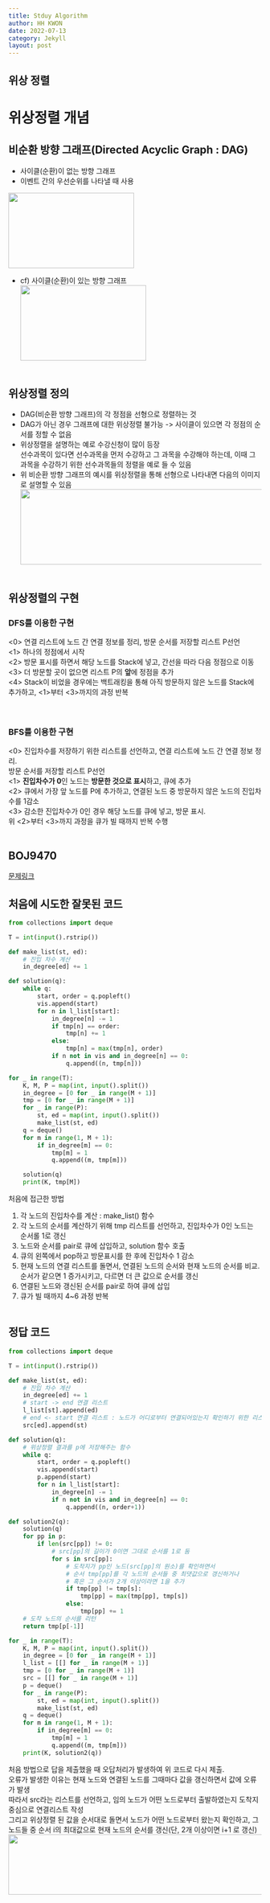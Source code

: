 ```yaml
---
title: Stduy Algorithm
author: HH KWON
date: 2022-07-13
category: Jekyll
layout: post
---
```


위상 정렬
-------------
# 위상정렬 개념

## 비순환 방향 그래프(Directed Acyclic Graph : DAG)
 - 사이클(순환)이 없는 방향 그래프<br>
 - 이벤트 간의 우선순위를 나타낼 때 사용<br>
<img src="../gitbook/images/no_cycle.JPG" width="250" height="150">

 - cf) 사이클(순환)이 있는 방향 그래프<br>
<img src="../gitbook/images/cycle.JPG" width="250" height="150"><br><br>
   
## 위상정렬 정의
 - DAG(비순환 방향 그래프)의 각 정점을 선형으로 정렬하는 것
 - DAG가 아닌 경우 그래프에 대한 위상정렬 불가능 -> 사이클이 있으면 각 정점의 순서를 정할 수 없음
 - 위상정렬을 설명하는 예로 수강신청이 많이 등장<br>  선수과목이 있다면 선수과목을 먼저 수강하고 그 과목을 수강해야 하는데, 이때 그 과목을 수강하기 위한 선수과목들의 정렬을 예로 들 수 있음<br>
 - 위 비순환 방향 그래프의 예시를 위상정렬을 통해 선형으로 나타내면 다음의 이미지로 설명할 수 있음<br>
<img src="../gitbook/images/topological_sort.JPG" width="700" height="150"><br><br>
   
## 위상정렬의 구현
### DFS를 이용한 구현
<0> 연결 리스트에 노드 간 연결 정보를 정리, 방문 순서를 저장할 리스트 P선언<br>
<1> 하나의 정점에서 시작<br>
<2> 방문 표시를 하면서 해당 노드를 Stack에 넣고, 간선을 따라 다음 정점으로 이동<br>
<3> 더 방문할 곳이 없으면 리스트 P의 **앞**에 정점을 추가<br>
<4> Stack이 비었을 경우에는 백트래킹을 통해 아직 방문하지 않은 노드를 Stack에 추가하고, <1>부터 <3>까지의 과정 반복<br><br><br>
### BFS를 이용한 구현
<0> 진입차수를 저장하기 위한 리스트를 선언하고, 연결 리스트에 노드 간 연결 정보 정리.<br>방문 순서를 저장할 리스트 P선언<br>
<1> **진입차수가 0**인 노드는 **방문한 것으로 표시**하고, 큐에 추가<br>
<2> 큐에서 가장 앞 노드를 P에 추가하고, 연결된 노드 중 방문하지 않은 노드의 진입차수를 1감소<br>
<3> 감소한 진입차수가 0인 경우 해당 노드를 큐에 넣고, 방문 표시.<br>위 <2>부터 <3>까지 과정을 큐가 빌 때까지 반복 수행<br><br>

BOJ9470
-------------
[문제링크](https://www.acmicpc.net/problem/9470 "문제 링크")<br>
## 처음에 시도한 잘못된 코드
```python
from collections import deque

T = int(input().rstrip())

def make_list(st, ed):
    # 진입 차수 계산
    in_degree[ed] += 1

def solution(q):
    while q:
        start, order = q.popleft()
        vis.append(start)
        for n in l_list[start]:
            in_degree[n] -= 1
            if tmp[n] == order:
                tmp[n] += 1
            else:
                tmp[n] = max(tmp[n], order)
            if n not in vis and in_degree[n] == 0:
                q.append((n, tmp[n]))

for _ in range(T):
    K, M, P = map(int, input().split())
    in_degree = [0 for _ in range(M + 1)]
    tmp = [0 for _ in range(M + 1)]
    for _ in range(P):
        st, ed = map(int, input().split())
        make_list(st, ed)
    q = deque()
    for m in range(1, M + 1):
        if in_degree[m] == 0:
            tmp[m] = 1
            q.append((m, tmp[m]))

    solution(q)
    print(K, tmp[M])
```
처음에 접근한 방법<br>
1. 각 노드의 진입차수를 계산 : make_list() 함수
2. 각 노드의 순서를 계산하기 위해 tmp 리스트를 선언하고, 진입차수가 0인 노드는 순서롤 1로 갱신
3. 노드와 순서를 pair로 큐에 삽입하고, solution 함수 호출
4. 큐의 왼쪽에서 pop하고 방문표시를 한 후에 진입차수 1 감소
5. 현재 노드의 연결 리스트를 돌면서, 연결된 노드의 순서와 현재 노드의 순서를 비교. 순서가 같으면 1 증가시키고, 다르면 더 큰 값으로 순서를 갱신
6. 연결된 노드와 갱신된 순서를 pair로 하여 큐에 삽입
7. 큐가 빌 때까지 4~6 과정 반복 <br><br>
## 정답 코드
```python
from collections import deque

T = int(input().rstrip())

def make_list(st, ed):
    # 진입 차수 계산
    in_degree[ed] += 1
    # start -> end 연결 리스트
    l_list[st].append(ed)
    # end <- start 연결 리스트 : 노드가 어디로부터 연결되어있는지 확인하기 위한 리스트
    src[ed].append(st)

def solution(q):
    # 위상정렬 결과를 p에 저장해주는 함수
    while q:
        start, order = q.popleft()
        vis.append(start)
        p.append(start)
        for n in l_list[start]:
            in_degree[n] -= 1
            if n not in vis and in_degree[n] == 0:
                q.append((n, order+1))

def solution2(q):
    solution(q)
    for pp in p:
        if len(src[pp]) != 0:
            # src[pp]의 길이가 0이면 그대로 순서를 1로 둠
            for s in src[pp]:
                # 도착지가 pp인 노드(src[pp]의 원소)를 확인하면서
                # 순서 tmp[pp]를 각 노드의 순서들 중 최댓값으로 갱신하거나
                # 혹은 그 순서가 2개 이상이라면 1을 추가
                if tmp[pp] != tmp[s]:
                    tmp[pp] = max(tmp[pp], tmp[s])
                else:
                    tmp[pp] += 1
    # 도착 노드의 순서를 리턴
    return tmp[p[-1]]

for _ in range(T):
    K, M, P = map(int, input().split())
    in_degree = [0 for _ in range(M + 1)]
    l_list = [[] for _ in range(M + 1)]
    tmp = [0 for _ in range(M + 1)]
    src = [[] for _ in range(M + 1)]
    p = deque()
    for _ in range(P):
        st, ed = map(int, input().split())
        make_list(st, ed)
    q = deque()
    for m in range(1, M + 1):
        if in_degree[m] == 0:
            tmp[m] = 1
            q.append((m, tmp[m]))
    print(K, solution2(q))
```
처음 방법으로 답을 제출했을 때 오답처리가 발생하여 위 코드로 다시 제출.<br>
오류가 발생한 이유는 현재 노드와 연결된 노드를 그때마다 값을 갱신하면서 값에 오류가 발생<br>
따라서 src라는 리스트를 선언하고, 임의 노드가 어떤 노드로부터 출발하였는지 도착지 중심으로 연결리스트 작성<br>
그리고 위상정렬 된 값을 순서대로 돌면서 노드가 어떤 노드로부터 왔는지 확인하고, 그 노드들 중 순서 i의 최대값으로 현재 노드의 순서를 갱신(단, 2개 이상이면 i+1 로 갱신)<br>
<img src="../gitbook/images/c9470.JPG" width="600" height="120"><br><br>